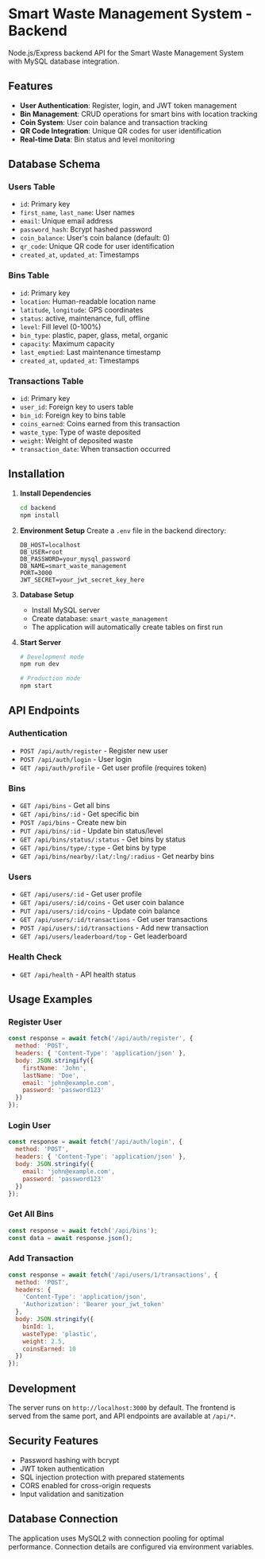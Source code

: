 # Smart Waste Management System - Backend

Node.js/Express backend API for the Smart Waste Management System with MySQL database integration.

## Features

- **User Authentication**: Register, login, and JWT token management
- **Bin Management**: CRUD operations for smart bins with location tracking
- **Coin System**: User coin balance and transaction tracking
- **QR Code Integration**: Unique QR codes for user identification
- **Real-time Data**: Bin status and level monitoring

## Database Schema

### Users Table
- `id`: Primary key
- `first_name`, `last_name`: User names
- `email`: Unique email address
- `password_hash`: Bcrypt hashed password
- `coin_balance`: User's coin balance (default: 0)
- `qr_code`: Unique QR code for user identification
- `created_at`, `updated_at`: Timestamps

### Bins Table
- `id`: Primary key
- `location`: Human-readable location name
- `latitude`, `longitude`: GPS coordinates
- `status`: active, maintenance, full, offline
- `level`: Fill level (0-100%)
- `bin_type`: plastic, paper, glass, metal, organic
- `capacity`: Maximum capacity
- `last_emptied`: Last maintenance timestamp
- `created_at`, `updated_at`: Timestamps

### Transactions Table
- `id`: Primary key
- `user_id`: Foreign key to users table
- `bin_id`: Foreign key to bins table
- `coins_earned`: Coins earned from this transaction
- `waste_type`: Type of waste deposited
- `weight`: Weight of deposited waste
- `transaction_date`: When transaction occurred

## Installation

1. **Install Dependencies**
   ```bash
   cd backend
   npm install
   ```

2. **Environment Setup**
   Create a `.env` file in the backend directory:
   ```env
   DB_HOST=localhost
   DB_USER=root
   DB_PASSWORD=your_mysql_password
   DB_NAME=smart_waste_management
   PORT=3000
   JWT_SECRET=your_jwt_secret_key_here
   ```

3. **Database Setup**
   - Install MySQL server
   - Create database: `smart_waste_management`
   - The application will automatically create tables on first run

4. **Start Server**
   ```bash
   # Development mode
   npm run dev
   
   # Production mode
   npm start
   ```

## API Endpoints

### Authentication
- `POST /api/auth/register` - Register new user
- `POST /api/auth/login` - User login
- `GET /api/auth/profile` - Get user profile (requires token)

### Bins
- `GET /api/bins` - Get all bins
- `GET /api/bins/:id` - Get specific bin
- `POST /api/bins` - Create new bin
- `PUT /api/bins/:id` - Update bin status/level
- `GET /api/bins/status/:status` - Get bins by status
- `GET /api/bins/type/:type` - Get bins by type
- `GET /api/bins/nearby/:lat/:lng/:radius` - Get nearby bins

### Users
- `GET /api/users/:id` - Get user profile
- `GET /api/users/:id/coins` - Get user coin balance
- `PUT /api/users/:id/coins` - Update coin balance
- `GET /api/users/:id/transactions` - Get user transactions
- `POST /api/users/:id/transactions` - Add new transaction
- `GET /api/users/leaderboard/top` - Get leaderboard

### Health Check
- `GET /api/health` - API health status

## Usage Examples

### Register User
```javascript
const response = await fetch('/api/auth/register', {
  method: 'POST',
  headers: { 'Content-Type': 'application/json' },
  body: JSON.stringify({
    firstName: 'John',
    lastName: 'Doe',
    email: 'john@example.com',
    password: 'password123'
  })
});
```

### Login User
```javascript
const response = await fetch('/api/auth/login', {
  method: 'POST',
  headers: { 'Content-Type': 'application/json' },
  body: JSON.stringify({
    email: 'john@example.com',
    password: 'password123'
  })
});
```

### Get All Bins
```javascript
const response = await fetch('/api/bins');
const data = await response.json();
```

### Add Transaction
```javascript
const response = await fetch('/api/users/1/transactions', {
  method: 'POST',
  headers: { 
    'Content-Type': 'application/json',
    'Authorization': 'Bearer your_jwt_token'
  },
  body: JSON.stringify({
    binId: 1,
    wasteType: 'plastic',
    weight: 2.5,
    coinsEarned: 10
  })
});
```

## Development

The server runs on `http://localhost:3000` by default. The frontend is served from the same port, and API endpoints are available at `/api/*`.

## Security Features

- Password hashing with bcrypt
- JWT token authentication
- SQL injection protection with prepared statements
- CORS enabled for cross-origin requests
- Input validation and sanitization

## Database Connection

The application uses MySQL2 with connection pooling for optimal performance. Connection details are configured via environment variables.
